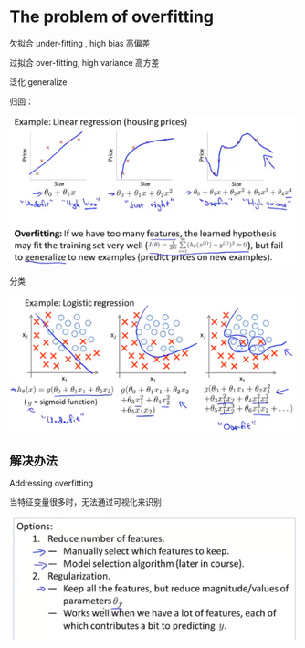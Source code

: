 # The problem of overfitting

欠拟合 under-fitting , high bias 高偏差

过拟合 over-fitting, high variance 高方差

泛化 generalize



归回：

![1619666799089](..\image\1619666799089.png)

分类

![1619679092522](..\image\1619679092522.png)

## 解决办法

Addressing overfitting

当特征变量很多时，无法通过可视化来识别

![1619679406816](..\image\1619679406816.png)